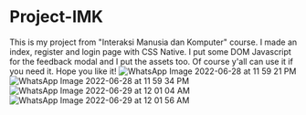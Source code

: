 # Project-IMK
This is my project from "Interaksi Manusia dan Komputer" course. I made an index, register and login page with CSS Native. I put some DOM Javascript for the feedback modal and I put the assets too. Of course y'all can use it if you need it. Hope you like it!
![WhatsApp Image 2022-06-28 at 11 59 21 PM](https://user-images.githubusercontent.com/85505183/176241014-7e09dd6a-1ac3-4837-a049-d07665995ceb.jpeg)
![WhatsApp Image 2022-06-28 at 11 59 34 PM](https://user-images.githubusercontent.com/85505183/176241116-1a2a2795-caa5-4553-a6a7-6afbe8b6400f.jpeg)
![WhatsApp Image 2022-06-29 at 12 01 04 AM](https://user-images.githubusercontent.com/85505183/176241170-38d878cb-e6a3-43ca-9047-a5eb9805df5e.jpeg)
![WhatsApp Image 2022-06-29 at 12 01 56 AM](https://user-images.githubusercontent.com/85505183/176241183-839169b7-ed9b-48f8-af35-9d4a26afac29.jpeg)
